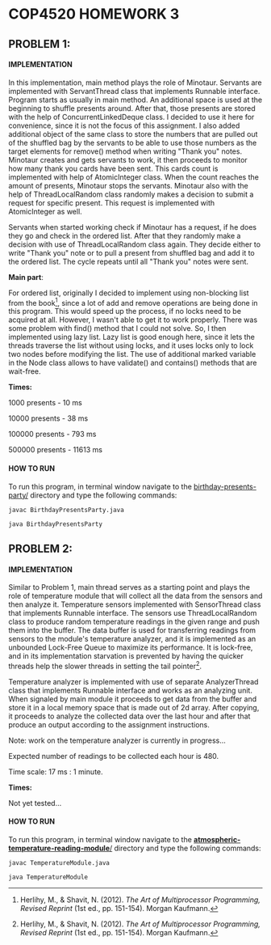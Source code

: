# COP4520 HOMEWORK 3

## PROBLEM 1:

#### IMPLEMENTATION

In this implementation, main method plays the role of Minotaur. Servants are implemented with ServantThread class that implements Runnable interface. Program starts as usually in main method. An additional space is used at the beginning to shuffle presents around. After that, those presents are stored with the help of ConcurrentLinkedDeque class. I decided to use it here for convenience, since it is not the focus of this assignment. I also added additional object of the same class to store the numbers that are pulled out of the shuffled bag by the servants to be able to use those numbers as the target elements for remove() method when writing "Thank you" notes. Minotaur creates and gets servants to work, it then proceeds to monitor how many thank you cards have been sent. This cards count is implemented with help of AtomicInteger class. When the count reaches the amount of presents, Minotaur stops the servants. Minotaur also with the help of ThreadLocalRandom class randomly makes a decision to submit a request for specific present. This request is implemented with AtomicInteger as well. 

Servants when started working check if Minotaur has a request, if he does they go and check in the ordered list. After that they randomly make a decision with use of ThreadLocalRandom class again. They decide either to write "Thank you" note or to pull a present from shuffled bag and add it to the ordered list. The cycle repeats until all "Thank you" notes were sent.

**Main part**:

For ordered list, originally I decided to implement using non-blocking list from the book[^1], since a lot of add and remove operations are being done in this program. This would speed up the process, if no locks need to be acquired at all. However, I wasn't able to get it to work properly. There was some problem with find() method that I could not solve. So, I then implemented using lazy list. Lazy list is good enough here, since it lets the threads traverse the list without using locks, and it uses locks only to lock two nodes before modifying the list. The use of additional marked variable in the Node class allows to have validate() and contains() methods that are wait-free.

**Times:**

1000 presents - 10 ms

10000 presents - 38 ms

100000 presents - 793 ms

500000 presents - 11613 ms

#### HOW TO RUN

To run this program, in terminal window navigate to the [birthday-presents-party/](https://github.com/mshpota/cop4520-hw3/tree/main/birthday-presents-party) directory and type the following commands:

```
javac BirthdayPresentsParty.java

java BirthdayPresentsParty
```

## PROBLEM 2:

#### IMPLEMENTATION

Similar to Problem 1, main thread serves as a starting point and plays the role of temperature module that will collect all the data from the sensors and then analyze it. Temperature sensors implemented with SensorThread class that implements Runnable interface. The  sensors use ThreadLocalRandom class to produce  random temperature readings in the given range and push them into the buffer. The data buffer is used for transferring readings from sensors to the module's temperature analyzer, and  it is implemented as an unbounded Lock-Free Queue to maximize its performance. It is lock-free, and in its implementation starvation is prevented by having the quicker threads help the slower threads in setting the tail pointer[^1].

Temperature analyzer is implemented with use of separate AnalyzerThread class that implements Runnable interface and works as an analyzing unit. When signaled by main module it proceeds to get data from the buffer and store it in a local memory space that is made out of 2d array. After copying, it proceeds to analyze the collected data  over  the last hour and after that produce an output according to the assignment instructions. 

Note: work on the temperature analyzer is currently in progress...

Expected number of readings to be collected each hour is 480.

Time scale: 17 ms : 1 minute.

**Times:**

Not yet tested...

#### HOW TO RUN

To run this program, in terminal window navigate to the [**atmospheric-temperature-reading-module**/](https://github.com/mshpota/cop4520-hw3/tree/main/atmospheric-temperature-reading-module) directory and type the following commands:

```
javac TemperatureModule.java 

java TemperatureModule
```

[^1]: Herlihy, M., & Shavit, N. (2012). *The Art of Multiprocessor Programming,
 Revised Reprint* (1st ed., pp. 151-154). Morgan Kaufmann.